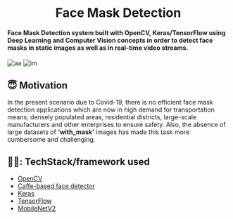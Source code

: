 <h1 align="center">Face Mask Detection</h1>

  <h4>Face Mask Detection system built with OpenCV, Keras/TensorFlow using Deep Learning and Computer Vision concepts in order to detect face masks in static images as well as in real-time video streams.</h4>
  
![aa](https://user-images.githubusercontent.com/79714111/125627500-6e3f90e2-2f69-4f25-9140-208d598f3d68.jpg) 
![im](https://user-images.githubusercontent.com/79714111/125627242-18a3f323-c9a5-4d24-926d-93869da18abd.PNG)





  
  ## :innocent: Motivation
In the present scenario due to Covid-19, there is no efficient face mask detection applications which are now in high demand for transportation means, densely populated areas, residential districts, large-scale manufacturers and other enterprises to ensure safety. Also, the absence of large datasets of __‘with_mask’__ images has made this task more cumbersome and challenging.
  
  ## 👩‍💻: TechStack/framework used

- [OpenCV](https://opencv.org/)
- [Caffe-based face detector](https://caffe.berkeleyvision.org/)
- [Keras](https://keras.io/)
- [TensorFlow](https://www.tensorflow.org/)
- [MobileNetV2](https://arxiv.org/abs/1801.04381)
  
 
